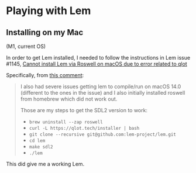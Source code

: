 # Playing with Lem


## Installing on my Mac

(M1, current OS)

In order to get Lem installed, I needed to follow the instructions in
Lem issue #1145,
[Cannot install Lem via Roswell on macOS due to error related to qlot](https://github.com/lem-project/lem/issues/1145)

Specifically, from [this comment](https://github.com/lem-project/lem/issues/1145#issuecomment-1845593394):

> I also had severe issues getting lem to compile/run on macOS 14.0 (different
> to the ones in the issue) and I also initially installed roswell from
> homebrew which did not work out.
>
> Those are my steps to get the SDL2 version to work:
>
> * `brew uninstall --zap roswell`
> * `curl -L https://qlot.tech/installer | bash`
> * `git clone --recursive git@github.com:lem-project/lem.git`
> * `cd lem`
> * `make sdl2`
> * `./lem`

This did give me a working Lem.

